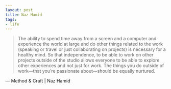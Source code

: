 ```yaml
---
layout: post
title: Naz Hamid
tags:
- life
---
```

> The ability to spend time away from a screen and a computer and experience the world at large and do other things related to the work (speaking or travel or just collaborating on projects) is necessary for a healthy mind. So that independence, to be able to work on other projects outside of the studio allows everyone to be able to explore other experiences and not just for work. The things you do outside of work&mdash;that you’re passionate about&mdash;should be equally nurtured.

&mdash; Method & Craft | Naz Hamid
